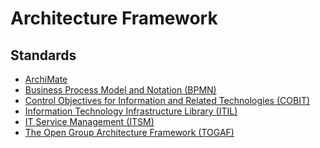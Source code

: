 # Architecture Framework

## Standards

- [ArchiMate](/archimate.md)
- [Business Process Model and Notation (BPMN)](/bpmn.md)
- [Control Objectives for Information and Related Technologies (COBIT)](/cobit.md)
- [Information Technology Infrastructure Library (ITIL)](/itil.md)
- [IT Service Management (ITSM)](/itsm.md)
- [The Open Group Architecture Framework (TOGAF)](/togaf.md)

<!--
C4 model
-->
